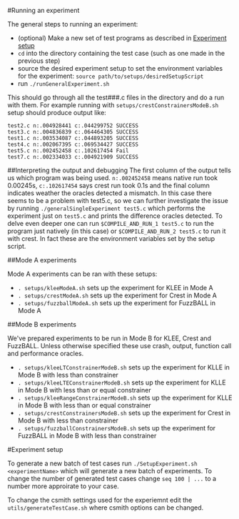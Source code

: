 #Running an experiment

The general steps to running an experiment:

* (optional) Make a new set of test programs as described in [Experiment setup](#experiment-setup)
* `cd` into the directory containing the test case (such as one made in the previous step)
*  source the desired experiment setup to set the environment variables 
 for the experiment: `source path/to/setups/desiredSetupScript`
* run `./runGeneralExperiment.sh`

This should go through all the test###.c files in the directory and do a run with them. For example running with
`setups/crestConstrainersModeB.sh` setup should produce output like:

```
test2.c n:.004928441 c:.044299752 SUCCESS
test3.c n:.004836839 c:.064464305 SUCCESS
test1.c n:.003534087 c:.044893205 SUCCESS
test4.c n:.002067395 c:.069534427 SUCCESS
test5.c n:.002452458 c:.102617454 Fail
test7.c n:.002334033 c:.004921909 SUCCESS
```

##Interpreting the output and debugging
The first column of the output tells us which program was being used. `n:.002452458` means native run took
0.00245s, `c:.102617454` says crest run took 0.1s and the final column indicates weather the oracles detected a 
mismatch. In this case there seems to be a problem with test5.c, so we can further investigate the issue by 
running `./generalSingleExperiment test5.c` which performs the experiment just on `test5.c` and prints 
the difference oracles detected. To delve even deeper one can run `$COMPILE_AND_RUN_1 test5.c` to run the 
program just natively (in this case) or `$COMPILE_AND_RUN_2 test5.c` to run it with crest. In fact these
are the environment variables set by the setup script.


##Mode A experiments

Mode A experiments can be ran with these setups:

* `. setups/kleeModeA.sh` sets up the experiment for KLEE in Mode A
* `. setups/crestModeA.sh` sets up the experiment for Crest in Mode A
* `. setups/fuzzballModeA.sh` sets up the experiment for FuzzBALL in Mode A


##Mode B experiments

We've prepared experiments to be run in Mode B for KLEE, Crest and FuzzBALL. Unless otherwise specified these
use crash, output, function call and performance oracles.

* `. setups/kleeLTConstrainerModeB.sh` sets up the experiment for KLLE in Mode B with less than constrainer 
* `. setups/kleeLTEConstrainerModeB.sh` sets up the experiment for KLLE in Mode B with less than or equal constrainer 
* `. setups/kleeRangeConstrainerModeB.sh` sets up the experiment for KLLE in Mode B with less than or equal constrainer 
* `. setups/crestConstrainersModeB.sh` sets up the experiment for Crest in Mode B with less than constrainer 
* `. setups/fuzzballConstrainersModeB.sh` sets up the experiment for FuzzBALL in Mode B with less than constrainer 


#Experiment setup

To generate a new batch of test cases run ```./SetupExperiment.sh <experimentName>``` which will
generate a new batch of experiments. To change the number of generated test cases change ```seq 100 | ...```
to a number more approirate to your case.

To change the csmith settings used for the experiemnt edit the ```utils/generateTestCase.sh``` where 
csmith options can be changed.


